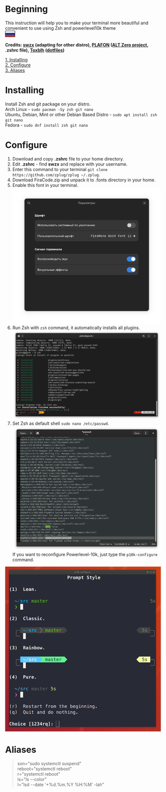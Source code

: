 # Beginning
This instruction will help you to make your terminal more beautiful and convenient to use using Zsh and powerlevel10k theme\
[![Russian](assets/ru.gif)](README_RU.md)

**Credits: [swzx](https://github.com/swzxu) (adapting for other distro), [PLAFON](https://youtube.com/@plafonlinux) ([ALT Zero project](https://plafon.gitbook.io/alt-zero), .zshrc file), [Toxblh](https://github.com/Toxblh/) ([dotfiles](https://github.com/Toxblh/dotfiles))**

[1. Installing](#Installing)\
[2. Configure](#Configure)\
[3. Aliases](#Aliases)
# Installing
Install Zsh and git package on your distro.\
Arch Linux - `sudo pacman -Sy zsh git nano`\
Ubuntu, Debian, Mint or other Debian Based Distro - `sudo apt install zsh git nano`\
Fedora - `sudo dnf install zsh git nano`
# Configure
1. Download and copy **.zshrc** file to your home directory.
2. Edit **.zshrc** - find **swzx** and replace with your username.
3. Enter this command to your terminal `git clone https://github.com/zplug/zplug ~/.zplug`.
4. Download FiraCode.zip and unpack it to .fonts directory in your home.
5. Enable this font in your terminal.
![Font.](assets/font.png)
6. Run Zsh with `zsh` command, it automatically installs all plugins.
![Plugins.](assets/plugins.png)
7. Set Zsh as default shell `sudo nano /etc/passwd`.
![Passwd.](assets/passwd.png)\
If you want to reconfigure Powerlevel-10k, just type the `p10k-configure` command.

![p10k-configure](assets/p10k-config.png)
# Aliases
> son="sudo systemctl suspend"\
> reboot="systemctl reboot"\
> r="systemctl reboot"\
> ls="ls --color"\
> l="lsd --date '+%d.%m.%Y %H:%M' -lah"
